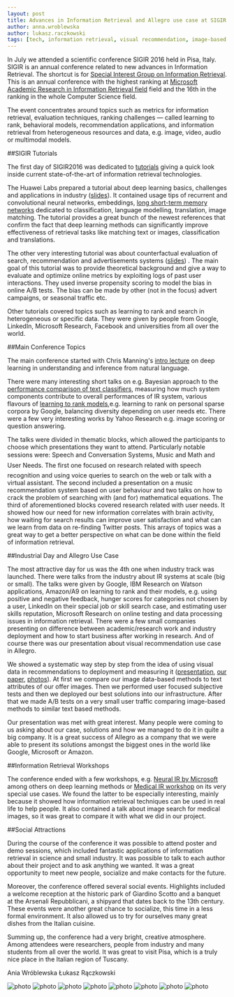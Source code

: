 ```yaml
---
layout: post
title: Advances in Information Retrieval and Allegro use case at SIGIR 2016
author: anna.wroblewska
author: lukasz.raczkowski
tags: [tech, information retrieval, visual recommendation, image-based data, metrics, conference]
---
```


In July we attended a scientific conference SIGIR 2016 held in Pisa, Italy. SIGIR is an annual conference 
related to new advances in Information Retrieval. The shortcut is for 
[Special Interest Group on Information Retrieval](http://sigir.org/sigir2016/). 
This is an annual conference with the highest ranking at 
[Microsoft Academic Research in Information Retrieval field](http://academic.research.microsoft.com/RankList?entitytype=3&topDomainID=2&subDomainID=8&last=0&start=1&end=100) 
field and the 16th in the ranking in the whole Computer Science field.

The event concentrates around topics such as metrics for information retrieval, evaluation techniques, 
ranking challenges — called learning to rank, behavioral models, recommendation applications, 
and information retrieval from heterogeneous resources and data, e.g. image, video, audio 
or multimodal models.

##SIGIR Tutorials

The first day of SIGIR2016 was dedicated to [tutorials](http://sigir.org/sigir2016/tutorials/) 
giving a quick look inside current state-of-the-art of information retrieval technologies. 

The Huawei Labs prepared a tutorial about deep learning basics, challenges and applications in industry
 ([slides](http://www.hangli-hl.com/uploads/3/4/4/6/34465961/deep_learning_for_information_retrieval.pdf)).
It contained usage tips of recurrent and convolutional neural networks, embeddings, 
[long short-term memory networks](https://en.wikipedia.org/wiki/Long_short-term_memory) dedicated to classification, language modelling, translation, 
image matching. The tutorial provides a great bunch of the newest references that confirm the fact that deep learning 
methods can significantly improve effectiveness of retrieval tasks like matching text or images, 
classification and translations.

The other very interesting tutorial was about counterfactual evaluation of search, recommendation 
and advertisements systems ([slides](http://www.cs.cornell.edu/~adith/CfactSIGIR2016/)) . The main goal of this tutorial 
was to provide theoretical background and give a way to evaluate and optimize online metrics by exploiting logs 
of past user interactions. They used inverse propensity scoring to model the bias in online A/B tests. 
The bias can be made by other (not in the focus) advert campaigns, or seasonal traffic etc.

Other tutorials covered topics such as learning to rank and search in heterogeneous or specific data. 
They were given by people from Google, LinkedIn, Microsoft Research, Facebook and universities 
from all over the world.

##Main Conference Topics

The main conference started with Chris Manning's 
[intro lecture](http://nlp.stanford.edu/~manning/talks/SIGIR2016-Deep-Learning-NLI.pdf "SIGIR 2016 intro lecture") 
on deep learning in understanding and inference from natural language.   

There were many interesting short talks on e.g. Bayesian approach to the 
[performance comparison of text classifiers](http://gridofpoints.dei.unipd.it/),  measuring how much system 
components contribute to overall performances of IR system, various flavours of 
[learning to rank models](https://sourceforge.net/p/lemur/wiki/RankLib/),e.g. learning to rank 
on personal sparse corpora by Google, balancing diversity depending on user needs etc. There were a few very 
interesting works by Yahoo Research e.g. image scoring or question answering.

The talks were divided in thematic blocks, which allowed the participants to choose which 
presentations they want to attend. Particularly notable sessions were: Speech and Conversation Systems, Music and Math and User Needs. The first one focused on research related with speech recognition and using voice queries 
to search on the web or talk with a virtual assistant. The second included a presentation on a music recommendation system
based on user behaviour and two talks on how to crack the problem of searching with (and for) mathematical equations. 
The third of aforementioned blocks covered research related with user needs. It showed how our need for new information 
correlates with brain activity, how waiting for search results can improve user satisfaction and what can we learn from data on 
re-finding Twitter posts. This arrays of topics was a great way to get a better perspective on what can be done 
within the field of information retrieval.

##Industrial Day and Allegro Use Case

The most attractive day for us was the 4th one when industry track was launched. There were  talks from the industry
 about IR systems at scale (big or small). The talks were given by Google, IBM Research on Watson applications, 
Amazon/A9 on learning to rank and their models, e.g. using positive and negative feedback, hunger scores for 
categories not chosen by a user, LinkedIn on their special job or skill search case, and estimating user skills 
reputation, Microsoft Research on online testing and data processing issues in information retrieval. There were a 
few small companies presenting on difference between academic/research work and industry deployment and how to start 
business after working in research. And of course there was our presentation about visual recommendation use case in 
Allegro. 

We showed a systematic way step by step from the idea of using visual data in recommendations to deployment and 
measuring it 
([presentation](http://staff.ii.pw.edu.pl/~awroblew/Publikacje/seminaria/Wroblewska_Raczkowski_SIGIR2016.pdf), 
[our paper]( http://dl.acm.org/citation.cfm?id=2926722&CFID=560372954&CFTOKEN=77451234), 
[photos](https://m.flickr.com/#/photos/124835839@N03/28169044890/ )). At first we compare our image data-based 
methods to text attributes of our offer images. Then we performed user focused subjective tests and then we deployed 
our best solutions into our infrastructure.  After that we made A/B tests on a very small user traffic comparing 
image-based methods to similar text based methods.

Our presentation was met with great interest. Many people were coming to us asking about our case, solutions and how 
we managed to do it in quite a big company. It is a great success of Allegro as a company that we were able to 
present its solutions amongst the biggest ones in the world like Google, Microsoft or Amazon.

##Information Retrieval Workshops

The conference ended with a few workshops, e.g. 
[Neural IR by Microsoft](https://www.microsoft.com/en-us/research/event/neuir2016/) among others on deep learning 
methods or [Medical IR workshop](http://medir2016.imag.fr/programme.html) on its very special use cases. 
We found the latter to be especially interesting, mainly because it showed how information retrieval techniques can 
be used in real life to help people. It also contained a talk about image search for medical images, so it was great 
to compare it with what we did in our project.

##Social Attractions

During the course of the conference it was possible to attend poster and demo sessions, which included fantastic 
applications of information retrieval in science and small industry. It was possible to talk to each author about 
their project and to ask anything we wanted. It was a great opportunity to meet new people, socialize and make 
contacts for the future.

Moreover, the conference offered several social events. Highlights included a welcome reception at the historic park
 of Giardino Scotto and a banquet at the Arsenali Repubblicani, a shipyard that dates back to the 13th century. 
These events were another great chance to socialize, this time in a less formal environment. It also allowed us to 
try for ourselves many great dishes from the Italian cuisine.

Summing up, the conference had a very bright, creative atmosphere. Among attendees were researchers, people from 
industry and many students from all over the world. It was great to visit Pisa, which is a truly nice place in the 
Italian region of Tuscany. 

Ania Wróblewska
Łukasz Rączkowski

![photo](https://farm9.staticflickr.com/8676/27835837403_6158e920c2_k.jpg)
![photo](https://farm9.staticflickr.com/8884/28169044890_7b4b78a60b_k.jpg)
![photo](http://i.imgur.com/fgowGkN.jpg)
![photo](http://i.imgur.com/Lcw2e1E.jpg)
![photo](http://i.imgur.com/FcYrOIq.jpg)
![photo](http://i.imgur.com/HpUnVLI.jpg)
![photo](http://i.imgur.com/HaDnNcT.jpg)
![photo](http://i.imgur.com/Dw56VLs.jpg)
